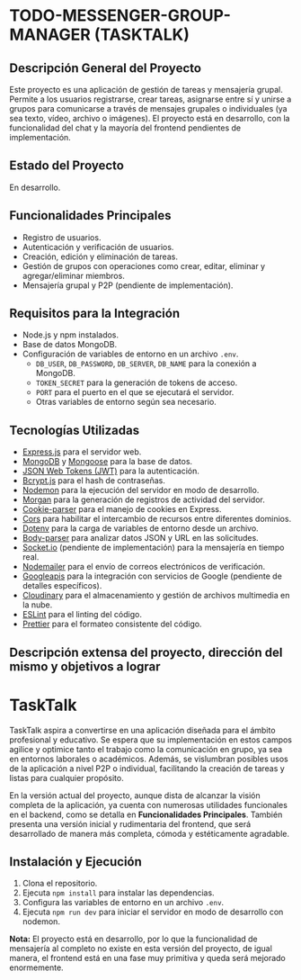 # TODO-MESSENGER-GROUP-MANAGER (TASKTALK)

## Descripción General del Proyecto
Este proyecto es una aplicación de gestión de tareas y mensajería grupal. Permite a los usuarios registrarse, crear tareas, asignarse entre sí y unirse a grupos para comunicarse a través de mensajes grupales o individuales (ya sea texto, vídeo, archivo o imágenes). El proyecto está en desarrollo, con la funcionalidad del chat y la mayoría del frontend pendientes de implementación.

## Estado del Proyecto
En desarrollo.

## Funcionalidades Principales
- Registro de usuarios.
- Autenticación y verificación de usuarios.
- Creación, edición y eliminación de tareas.
- Gestión de grupos con operaciones como crear, editar, eliminar y agregar/eliminar miembros.
- Mensajería grupal y P2P (pendiente de implementación).

## Requisitos para la Integración
- Node.js y npm instalados.
- Base de datos MongoDB.
- Configuración de variables de entorno en un archivo `.env`.
  - `DB_USER`, `DB_PASSWORD`, `DB_SERVER`, `DB_NAME` para la conexión a MongoDB.
  - `TOKEN_SECRET` para la generación de tokens de acceso.
  - `PORT` para el puerto en el que se ejecutará el servidor.
  - Otras variables de entorno según sea necesario.

## Tecnologías Utilizadas
- [Express.js](https://expressjs.com/es/starter/installing.html) para el servidor web.
- [MongoDB](https://www.mongodb.com/es) y [Mongoose](https://mongoosejs.com/docs/) para la base de datos.
- [JSON Web Tokens (JWT)](https://jwt.io/introduction) para la autenticación.
- [Bcrypt.js](https://www.npmjs.com/package/bcryptjs) para el hash de contraseñas.
- [Nodemon](https://nodemon.io) para la ejecución del servidor en modo de desarrollo.
- [Morgan](https://www.npmjs.com/package/morgan) para la generación de registros de actividad del servidor.
- [Cookie-parser](http://expressjs.com/en/resources/middleware/cookie-parser.html) para el manejo de cookies en Express.
- [Cors](https://developer.mozilla.org/en-US/docs/Web/HTTP/CORS) para habilitar el intercambio de recursos entre diferentes dominios.
- [Dotenv](https://www.npmjs.com/package/dotenv) para la carga de variables de entorno desde un archivo.
- [Body-parser](https://www.npmjs.com/package/body-parser) para analizar datos JSON y URL en las solicitudes.
- [Socket.io](https://socket.io/docs/v4/) (pendiente de implementación) para la mensajería en tiempo real.
- [Nodemailer](https://nodemailer.com) para el envío de correos electrónicos de verificación.
- [Googleapis](https://googleapis.dev/nodejs/googleapis/latest/docs/classes/Docs.html) para la integración con servicios de Google (pendiente de detalles específicos).
- [Cloudinary](https://cloudinary.com/documentation) para el almacenamiento y gestión de archivos multimedia en la nube.
- [ESLint](https://eslint.org/docs/latest/) para el linting del código.
- [Prettier](https://prettier.io) para el formateo consistente del código.

## Descripción extensa del proyecto, dirección del mismo y objetivos a lograr

# TaskTalk

TaskTalk aspira a convertirse en una aplicación diseñada para el ámbito profesional y educativo. Se espera que su implementación en estos campos agilice y optimice tanto el trabajo como la comunicación en grupo, ya sea en entornos laborales o académicos. Además, se vislumbran posibles usos de la aplicación a nivel P2P o individual, facilitando la creación de tareas y listas para cualquier propósito.

En la versión actual del proyecto, aunque dista de alcanzar la visión completa de la aplicación, ya cuenta con numerosas utilidades funcionales en el backend, como se detalla en **Funcionalidades Principales**. También presenta una versión inicial y rudimentaria del frontend, que será desarrollado de manera más completa, cómoda y estéticamente agradable.

## Instalación y Ejecución
1. Clona el repositorio.
2. Ejecuta `npm install` para instalar las dependencias.
3. Configura las variables de entorno en un archivo `.env`.
4. Ejecuta `npm run dev` para iniciar el servidor en modo de desarrollo con nodemon.

**Nota:** El proyecto está en desarrollo, por lo que la funcionalidad de mensajería al completo no existe en esta versión del proyecto, de igual manera, el frontend está en una fase muy primitiva y queda será mejorado enormemente.
